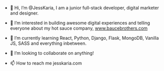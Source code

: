 - 👋 Hi, I’m @JessKaria, I am a junior full-stack developer, digital marketer and designer.

- 👀 I’m interested in building awesome digital experiences and telling everyone about my hot sauce company, www.baucebrothers.com

- 🌱 I’m currently learning React, Python, Django, Flask, MongoDB, Vanilla JS, SASS and everything inbetween.

- 💞️ I’m looking to collaborate on anything!

- 📫 How to reach me jesskaria.com

<!---
JessKaria/JessKaria is a ✨ special ✨ repository because its `README.md` (this file) appears on your GitHub profile.
You can click the Preview link to take a look at your changes.
--->

